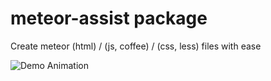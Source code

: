# meteor-assist package

Create meteor (html) / (js, coffee) / (css, less) files with ease

![Demo Animation](https://www.dropbox.com/home/Public?preview=meteor-assist.gif)
